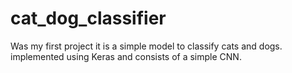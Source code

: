 # cat_dog_classifier
Was my first project
it is a simple model to classify cats and dogs.
implemented using Keras and consists of a simple CNN.

